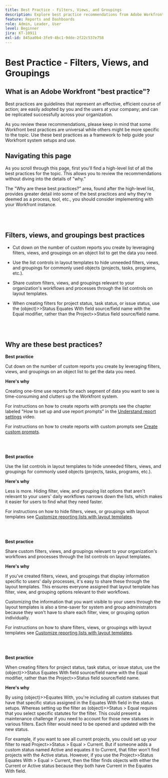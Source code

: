 ```yaml
---
title: Best Practice - Filters, Views, and Groupings
description: Explore best practice recommendations from Adobe Workfront experts about setting up, managing, and using Workfront filters, views, and groupings.
feature: Reports and Dashboards
role: Admin, Leader, User
level: Beginner
jira: KT-10911
exl-id: 845aa0b4-3fe9-4bc1-9dde-2f22c537e758
---
```

# Best Practice - Filters, Views, and Groupings

## What is an Adobe Workfront "best practice"? 

Best practices are guidelines that represent an effective, efficient course of action; are easily adopted by you and the users at your company; and can be replicated successfully across your organization. 

As you review these recommendations, please keep in mind that some Workfront best practices are universal while others might be more specific to the topic. Use these best practices as a framework to help guide your Workfront system setups and use.

## Navigating this page 

As you scroll through this page, first you'll find a high-level list of all the best practices for the topic. This allows you to review the recommendations without diving into the details of "why." 

The "Why are these best practices?" area, found after the high-level list, provides greater detail into some of the best practices and why they're deemed as a process, tool, etc., you should consider implementing with your Workfront instance. 

</br>
</br>

## Filters, views, and groupings best practices 

* Cut down on the number of custom reports you create by leveraging filters, views, and groupings on an object list to get the data you need. 

* Use the list controls in layout templates to hide unneeded filters, views, and groupings for commonly used objects (projects, tasks, programs, etc.). 

* Share custom filters, views, and groupings relevant to your organization's workflows and processes through the list controls on layout templates. 

* When creating filters for project status, task status, or issue status, use the (object)>>Status Equates With field source/field name with the Equal modifier, rather than the Project>>Status field source/field name. 

</br>
</br>

## Why are these best practices? 

**Best practice**

Cut down on the number of custom reports you create by leveraging filters, views, and groupings on an object list to get the data you need. 

**Here's why**

Creating one-time use reports for each segment of data you want to see is time-consuming and clutters up the Workfront system. 

For instructions on how to create reports with  prompts see the chapter labeled "How to set up and use report prompts" in the [Understand report settings](https://experienceleague.adobe.com/docs/workfront-learn/tutorials-workfront/reporting/basic-reporting/report-settings.html) video.

For instructions on how to create reports with custom prompts see [Create custom prompts](https://experienceleague.adobe.com/docs/workfront-learn/tutorials-workfront/reporting/intermediate-reporting/custom-prompts.html).

</br>
</br>

**Best practice**

Use the list controls in layout templates to hide unneeded filters, views, and groupings for commonly used objects (projects, tasks, programs, etc.). 

**Here's why**

Less is more. Hiding filter, view, and grouping list options that aren't relevant to your users' daily workflows narrows down the lists, which makes it easier for users to find what they need faster. 

For instructions on how to hide filters, views, or groupings with layout templates see [Customize reporting lists with layout templates](https://experienceleague.adobe.com/docs/workfront-learn/tutorials-workfront/administration-and-setup/layout-templates/customize-reporting-lists-with-layout-templates.html).

</br>
</br>

**Best practice**

Share custom filters, views, and groupings relevant to your organization's workflows and processes through the list controls on layout templates. 

**Here's why**

If you've created filters, views, and groupings that display information specific to users' daily processes, it's easy to share these through the layout templates. This ensures everyone assigned that layout template has filter, view, and grouping options relevant to their workflows. 

Customizing the information that you want visible to your users through the layout templates is also a time-saver for system and group administrators because they won't have to share each filter, view, or grouping option individually. 

For instructions on how to share filters, views, or groupings with layout templates see [Customize reporting lists with layout templates](https://experienceleague.adobe.com/docs/workfront-learn/tutorials-workfront/administration-and-setup/layout-templates/customize-reporting-lists-with-layout-templates.html).

</br>
</br>

**Best practice**

When creating filters for project status, task status, or issue status, use the (object)>>Status Equates With field source/field name with the Equal modifier, rather than the Project>>Status field source/field name. 

**Here's why**

By using (object)>>Equates With, you're including all custom statuses that have that specific status assigned in the Equates With field in the status setups. Whereas setting up the filter as (object)>>Status > Equal requires that you select specific statutes for the filter. This could present a maintenance challenge if you need to account for those new statuses in various filters. Each filter would need to be opened and updated with the new status. 

For example, if you want to see all current projects, you could set up your filter to read Project>>Status > Equal > Current. But if someone adds a custom status named Active and equates it to Current, that filter won't find projects with the Active status. However, if you use the Project>>Status Equates With > Equal > Current, then the filter finds objects with either the Current or Active status because they both have Current in the Equates With field.
